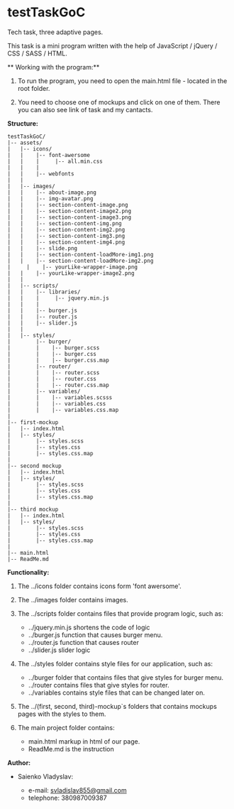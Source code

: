 # testTaskGoC
Tech task, three adaptive pages.

This task is a mini program written with the help of JavaScript / jQuery / CSS / SASS / HTML.

** Working with the program:**

1. To run the program, you need to open the main.html file - located in the root folder.

2. You need to choose one of mockups and click on one of them. There you can also see link 
of task and my cantacts. 


__Structure:__
```
testTaskGoC/
|-- assets/
|   |-- icons/
|   |    |-- font-awersome
|   |    |     |-- all.min.css
|   |    |
|   |    |-- webfonts
|   |
|   |-- images/     
|   |    |-- about-image.png
|   |    |-- img-avatar.png
|   |    |-- section-content-image.png
|   |    |-- section-content-image2.png
|   |    |-- section-content-image3.png
|   |    |-- section-content-img.png
|   |    |-- section-content-img2.png
|   |    |-- section-content-img3.png
|   |    |-- section-content-img4.png
|   |    |-- slide.png
|   |    |-- section-content-loadMore-img1.png
|   |    |-- section-content-loadMore-img2.png
|	  |    |-- yourLike-wrapper-image.png
|   |    |-- yourLike-wrapper-image2.png
|   |   
|   |-- scripts/    
|   |    |-- libraries/
|   |    |     |-- jquery.min.js
|   |    |
|   |    |-- burger.js
|   |    |-- router.js
|   |    |-- slider.js
|   |
|   |-- styles/
|        |-- burger/
|        |    |-- burger.scss
|        |    |-- burger.css
|        |    |-- burger.css.map
|        |-- router/
|        |    |-- router.scss
|        |    |-- router.css
|        |    |-- router.css.map
|        |-- variables/
|        |    |-- variables.scsss
|        |    |-- variables.css
|        |    |-- variables.css.map
|   
|-- first-mockup   
|   |-- index.html
|   |-- styles/
|        |-- styles.scss
|        |-- styles.css
|        |-- styles.css.map
|
|-- second mockup
|   |-- index.html
|   |-- styles/
|        |-- styles.scss
|        |-- styles.css
|        |-- styles.css.map
|
|-- third mockup
|   |-- index.html
|   |-- styles/ 
|        |-- styles.scss
|        |-- styles.css
|        |-- styles.css.map
|
|-- main.html
|-- ReadMe.md

```

__Functionality:__

 1. The ../icons folder contains icons form 'font awersome'.
 
 2. The ../images folder contains images.
 
 3. The ../scripts folder contains files that provide program logic, such as:
    * ../jquery.min.js shortens the code of logic
    * ../burger.js  function that causes burger menu.
    * ../router.js  function that causes router
    * ../slider.js  slider logic
 
 4. The ../styles folder contains style files for our application, such as:
    * ../burger  folder that contains files that give styles for burger menu.
    * ../router  contains files that give styles for router.
    * ../variables  contains style files that can be changed later on.
 
 5. The ../(first, second, third)-mockup`s folders that contains mockups pages with the styles to them.
 
 6. The main project folder contains:
    * main.html  markup in html of our page.
    * ReadMe.md is the instruction
    
    
__Author:__
 * Saienko Vladyslav:

    * e-mail: svladislav855@gmail.com
    * telephone: 380987009387
 
 
        
        
